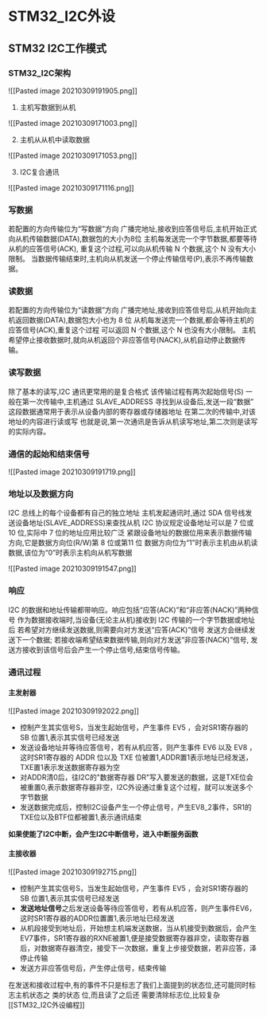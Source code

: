 # STM32_I2C外设
## STM32 I2C工作模式

### STM32_I2C架构
![[Pasted image 20210309191905.png]]

1. 主机写数据到从机

![[Pasted image 20210309171003.png]]

2. 主机从从机中读取数据

![[Pasted image 20210309171053.png]]

3. I2C复合通讯

![[Pasted image 20210309171116.png]]

### 写数据
若配置的方向传输位为“写数据”方向
广播完地址,接收到应答信号后,主机开始正式向从机传输数据(DATA),数据包的大小为8位
主机每发送完一个字节数据,都要等待从机的应答信号(ACK),
重复这个过程,可以向从机传输 N 个数据,这个 N 没有大小限制。
当数据传输结束时,主机向从机发送一个停止传输信号(P),表示不再传输数据。

### 读数据
若配置的方向传输位为“读数据”方向
广播完地址,接收到应答信号后,从机开始向主机返回数据(DATA),数据包大小也为 8 位
从机每发送完一个数据,都会等待主机的应答信号(ACK),重复这个过程
可以返回 N 个数据,这个 N 也没有大小限制。
主机希望停止接收数据时,就向从机返回个非应答信号(NACK),从机自动停止数据传输。

### 读写数据
除了基本的读写,I2C 通讯更常用的是复合格式
该传输过程有两次起始信号(S)
一般在第一次传输中,主机通过 SLAVE_ADDRESS 寻找到从设备后,发送一段“数据”
这段数据通常用于表示从设备内部的寄存器或存储器地址
在第二次的传输中,对该地址的内容进行读或写
也就是说,第一次通讯是告诉从机读写地址,第二次则是读写的实际内容。

### 通信的起始和结束信号
![[Pasted image 20210309191719.png]]



### 地址以及数据方向
I2C 总线上的每个设备都有自己的独立地址
主机发起通讯时,通过 SDA 信号线发送设备地址(SLAVE_ADDRESS)来查找从机
I2C 协议规定设备地址可以是 7 位或 10 位,实际中 7 位的地址应用比较广泛
紧跟设备地址的数据位用来表示数据传输方向,它是数据方向位(R/W)第 8 位或第11 位
数据方向位为“1”时表示主机由从机读数据,该位为“0”时表示主机向从机写数据

![[Pasted image 20210309191547.png]]

### 响应
I2C 的数据和地址传输都带响应。响应包括“应答(ACK)”和“非应答(NACK)”两种信号
作为数据接收端时,当设备(无论主从机)接收到 I2C 传输的一个字节数据或地址后
若希望对方继续发送数据,则需要向对方发送“应答(ACK)”信号
发送方会继续发送下一个数据;
若接收端希望结束数据传输,则向对方发送“非应答(NACK)”信号,
发送方接收到该信号后会产生一个停止信号,结束信号传输。


### 通讯过程
#### 主发射器
![[Pasted image 20210309192022.png]]
+ 控制产生其实信号S，当发生起始信号，产生事件 EV5 ，会对SR1寄存器的 SB 位置1,表示其实信号已经发送
+ 发送设备地址并等待应答信号，若有从机应答，则产生事件 EV6 以及 EV8 ，这时SR1寄存器的 ADDR 位以及 TXE 位被置1,ADDR置1表示地址已经发送，TXE置1表示发送数据寄存器为空
+ 对ADDR清0后，往I2C的"数据寄存器 DR"写入要发送的数据，这是TXE位会被重置0,表示数据寄存器非空，I2C外设通过重复这个过程，就可以发送多个字节数据
+ 发送数据完成后，控制I2C设备产生一个停止信号，产生EV8_2事件，SR1的TXE位以及BTF位都被置1,表示通讯结束

**如果使能了I2C中断，会产生I2C中断信号，进入中断服务函数**

#### 主接收器
![[Pasted image 20210309192715.png]]

+ 控制产生其实信号S，当发生起始信号，产生事件 EV5 ，会对SR1寄存器的 SB 位置1,表示其实信号已经发送
+ **发送地址信号**之后发送设备等待应答信号，若有从机应答，则产生事件EV6，这时SR1寄存器的ADDR位置置1,表示地址已经发送
+ 从机段接受到地址后，开始想主机端发送数据，当从机接受到数据后，会产生EV7事件，SR1寄存器的RXNE被置1,便是接受数据寄存器非空，读取寄存器后，对数据寄存器清空，接受下一次数据，重复上步接受数据，若非应答，泽停止传输
+ 发送方非应答信号后，产生停止信号，结束传输

在发送和接收过程中,有的事件不只是标志了我们上面提到的状态位,还可能同时标志主机状态之 类的状态 位,而且读了之后还 需要清除标志位,比较复杂 
[[STM32_I2C外设编程]]
